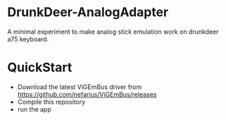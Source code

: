 # DrunkDeer-AnalogAdapter
 A minimal experiment to make analog stick emulation work on drunkdeer a75 keyboard.
# QuickStart
 - Download the latest ViGEmBus driver from https://github.com/nefarius/ViGEmBus/releases
 - Compile this repository
 - run the app
